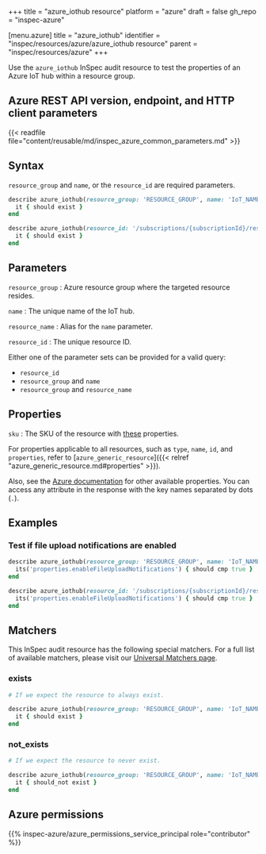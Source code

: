 +++
title = "azure_iothub resource"
platform = "azure"
draft = false
gh_repo = "inspec-azure"

[menu.azure]
title = "azure_iothub"
identifier = "inspec/resources/azure/azure_iothub resource"
parent = "inspec/resources/azure"
+++

Use the `azure_iothub` InSpec audit resource to test the properties of an Azure IoT hub within a resource group.

## Azure REST API version, endpoint, and HTTP client parameters

{{< readfile file="content/reusable/md/inspec_azure_common_parameters.md" >}}

## Syntax

`resource_group` and `name`, or the `resource_id` are required parameters.

```ruby
describe azure_iothub(resource_group: 'RESOURCE_GROUP', name: 'IoT_NAME') do
  it { should exist }
end
```

```ruby
describe azure_iothub(resource_id: '/subscriptions/{subscriptionId}/resourceGroups/{resourceGroupName}/providers/Microsoft.Devices/IotHubs/{resourceName}') do
  it { should exist }
end
```

## Parameters

`resource_group`
: Azure resource group where the targeted resource resides.

`name`
: The unique name of the IoT hub.

`resource_name`
: Alias for the `name` parameter.

`resource_id`
: The unique resource ID.

Either one of the parameter sets can be provided for a valid query:

- `resource_id`
- `resource_group` and `name`
- `resource_group` and `resource_name`

## Properties

`sku`
: The SKU of the resource with [these](https://docs.microsoft.com/en-us/rest/api/iothub/iothubresource/get#iothubskuinfo) properties.

For properties applicable to all resources, such as `type`, `name`, `id`, and `properties`, refer to [`azure_generic_resource`]({{< relref "azure_generic_resource.md#properties" >}}).

Also, see the [Azure documentation](https://docs.microsoft.com/en-us/rest/api/iothub/iothubresource/get#iothubdescription) for other available properties. You can access any attribute in the response with the key names separated by dots (`.`).

## Examples

### Test if file upload notifications are enabled

```ruby
describe azure_iothub(resource_group: 'RESOURCE_GROUP', name: 'IoT_NAME') do
  its('properties.enableFileUploadNotifications') { should cmp true }
end
```

```ruby
describe azure_iothub(resource_id: '/subscriptions/{subscriptionId}/resourceGroups/{resourceGroupName}/providers/Microsoft.Devices/IotHubs/{resourceName}') do
  its('properties.enableFileUploadNotifications') { should cmp true }
end
```

## Matchers

This InSpec audit resource has the following special matchers. For a full list of available matchers, please visit our [Universal Matchers page](https://docs.chef.io/inspec/matchers/).

### exists

```ruby
# If we expect the resource to always exist.

describe azure_iothub(resource_group: 'RESOURCE_GROUP', name: 'IoT_NAME') do
  it { should exist }
end
```

### not_exists

```ruby
# If we expect the resource to never exist.

describe azure_iothub(resource_group: 'RESOURCE_GROUP', name: 'IoT_NAME') do
  it { should_not exist }
end
```

## Azure permissions

{{% inspec-azure/azure_permissions_service_principal role="contributor" %}}
